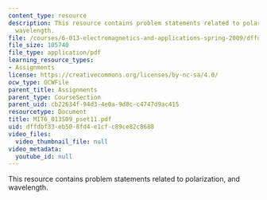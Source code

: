 ```yaml
---
content_type: resource
description: This resource contains problem statements related to polarization, and
  wavelength.
file: /courses/6-013-electromagnetics-and-applications-spring-2009/dffdbf33eb508fd4e1cfc89ce82c8688_MIT6_013S09_pset11.pdf
file_size: 105740
file_type: application/pdf
learning_resource_types:
- Assignments
license: https://creativecommons.org/licenses/by-nc-sa/4.0/
ocw_type: OCWFile
parent_title: Assignments
parent_type: CourseSection
parent_uid: cb22634f-94d3-4e0a-9d8c-c4747d9ac415
resourcetype: Document
title: MIT6_013S09_pset11.pdf
uid: dffdbf33-eb50-8fd4-e1cf-c89ce82c8688
video_files:
  video_thumbnail_file: null
video_metadata:
  youtube_id: null
---
```

This resource contains problem statements related to polarization, and wavelength.